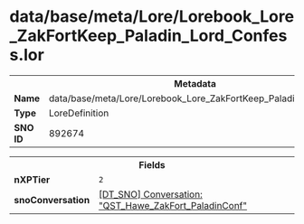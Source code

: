 <h1>data/base/meta/Lore/Lorebook_Lore_ZakFortKeep_Paladin_Lord_Confess.lor</h1><table><tr><th colspan="100%">Metadata</th></tr><tr><td><b>Name</b></td><td>data/base/meta/Lore/Lorebook_Lore_ZakFortKeep_Paladin_Lord_Confess.lor</td></tr><tr><td><b>Type</b></td><td>LoreDefinition</td></tr><tr><td><b>SNO ID</b></td><td>892674</td></tr></table>

<table><tr><th colspan="100%">Fields</th></tr><tr><td><b>nXPTier</b></td><td><code>2</code></td></tr><tr><td><b>snoConversation</b></td><td><a href="..\Conversation\QST_Hawe_ZakFort_PaladinConf.cnv.md">[DT_SNO] Conversation: "QST_Hawe_ZakFort_PaladinConf"</a></td></tr></table>

